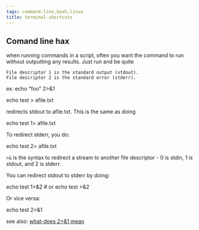 ```yaml
---
tags: command-line,bash,linux
title: terminal-shortcuts
---
```


## Comand line hax

when running commands in a script, often you want the command to run without
outputting any results. Just run and be quite

```
File descriptor 1 is the standard output (stdout).
File descriptor 2 is the standard error (stderr).
```

ex: echo "foo" 2>&1

echo test > afile.txt

redirects stdout to afile.txt. This is the same as doing

echo test 1> afile.txt

To redirect stderr, you do:

echo test 2> afile.txt

`>&` is the syntax to redirect a stream to another file descriptor - 0 is stdin, 1 is stdout, and 2 is stderr.

You can redirect stdout to stderr by doing:

echo test 1>&2 # or echo test >&2

Or vice versa:

echo test 2>&1

see also: [what-does 2>&1 mean](https://stackoverflow.com/questions/818255/in-the-shell-what-does-21-mean)
